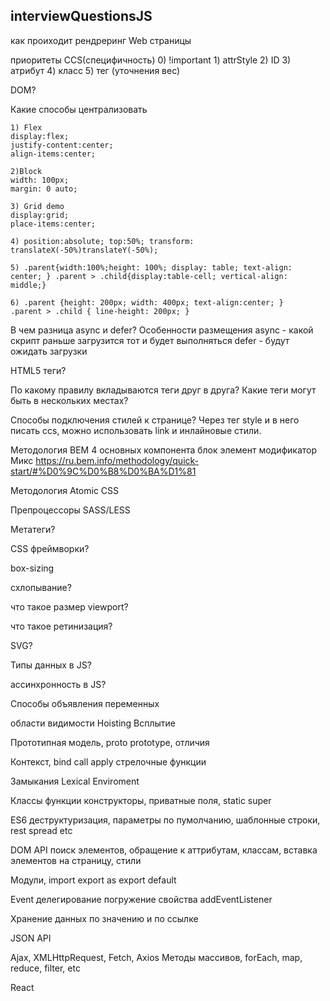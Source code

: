 ## interviewQuestionsJS

как проиходит рендреринг Web страницы

приоритеты CCS(специфичность)
    0) !important
    1) attrStyle
    2) ID
    3) атрибут
    4) класс
    5) тег (уточнения вес)

DOM?


Какие способы централизовать

    1) Flex
    display:flex;
    justify-content:center;
    align-items:center;

    2)Block
    width: 100px;
    margin: 0 auto;

    3) Grid demo
    display:grid;
    place-items:center;

    4) position:absolute; top:50%; transform: translateX(-50%)translateY(-50%);

    5) .parent{width:100%;height: 100%; display: table; text-align: center; } .parent > .child{display:table-cell; vertical-align: middle;}

    6) .parent {height: 200px; width: 400px; text-align:center; }
    .parent > .child { line-height: 200px; }
    
В чем разница async и defer? Особенности размещения
async - какой скрипт раньше загрузится тот и будет выполняться
defer - будут ожидать загрузки

HTML5 теги?

По какому правилу вкладываются теги друг в друга? Какие теги могут быть в нескольких местах?

Способы подключения стилей к странице?
		Через тег style и в него писать ccs, можно использовать link и инлайновые стили.
        
Методология BEM
	4 основных компонента блок элемент модификатор Микс https://ru.bem.info/methodology/quick-start/#%D0%9C%D0%B8%D0%BA%D1%81

Методология Atomic CSS

Препроцессоры SASS/LESS

Метатеги?

CSS фреймворки?

box-sizing

схлопывание?

что такое размер viewport?

что такое ретинизация?

SVG?

Типы данных в JS?

ассинхронность в JS?

Способы объявления переменных

области видимости Hoisting Всплытие

Прототипная модель, proto prototype, отличия

Контекст, bind call apply стрелочные функции

Замыкания Lexical Enviroment

Классы функции конструкторы, приватные поля, static super

ES6 деструктуризация, параметры по пумолчанию, шаблонные строки, rest spread etc

DOM API  поиск элементов, обращение к аттрибутам, классам, вставка элементов на страницу, стили

Модули, import export as export default

Event делегирование погружение свойства addEventListener

Хранение данных по значению и по ссылке

JSON API

Ajax, XMLHttpRequest, Fetch, Axios
Методы массивов, forEach, map, reduce, filter, etc

React

 

